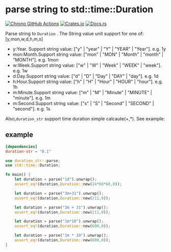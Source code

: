 # parse string to std::time::Duration

[![Chrono GitHub Actions](https://github.com/baoyachi/duration-str-rs/workflows/build/badge.svg)](https://github.com/baoyachi/duration-str-rs/actions?query=workflow%3Abuild)
[![Crates.io](https://img.shields.io/crates/v/duration-str.svg)](https://crates.io/crates/duration-str)
[![Docs.rs](https://docs.rs/duration-str/badge.svg)](https://docs.rs/duration-str)


Parse string to `Duration` . The String value unit support for one of:[y,mon,w,d,h,m,s]
- y:Year. Support string value: ["y" | "year" | "Y" | "YEAR" | "Year"]. e.g. 1y
- mon:Month.Support string value: ["mon" | "MON" | "Month" | "month" | "MONTH"]. e.g. 1mon
- w:Week.Support string value: ["w" | "W" | "Week" | "WEEK" | "week"]. e.g. 1w
- d:Day.Support string value: ["d" | "D" | "Day" | "DAY" | "day"]. e.g. 1d
- h:Hour.Support string value: ["h" | "H" | "Hour" | "HOUR" | "hour"]. e.g. 1h
- m:Minute.Support string value: ["m" | "M" | "Minute" | "MINUTE" | "minute"]. e.g. 1m
- m:Second.Support string value: ["s" | "S" | "Second" | "SECOND" | "second"]. e.g. 1s

Also,`duration_str` support time duration simple calcaute(+,*). See example:


## example
```toml
[dependencies]
duration-str = "0.1" 
```

```rust
use duration_str::parse;
use std::time::Duration;

fn main() {
    let duration = parse("1d").unwrap();
    assert_eq!(duration,Duration::new(24*60*60,0));

    let duration = parse("3m+31").unwrap();
    assert_eq!(duration,Duration::new(211,0));

    let duration = parse("3m + 31").unwrap();
    assert_eq!(duration,Duration::new(211,0));

    let duration = parse("1m*10").unwrap();
    assert_eq!(duration,Duration::new(600,0));

    let duration = parse("1m * 10").unwrap();
    assert_eq!(duration,Duration::new(600,0));
}
```

